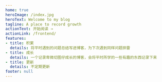 ```yaml
---
home: true
heroImage: /index.jpg
heroText: Welcome to my blog
tagline: A place to record growth
actionText: 开始阅读 →
actionLink: /frontend/
features:
- title: 积累
  details: 将平时遇到的问题总结写进博客，为下次遇到同样问题排雷
- title: 成长
  details: 一个记录卑微切图仔成长的博客，会将平时所学的一些有趣的东西记录下来
- title: 更新
  details: 不定期更新
footer: null
---
```


